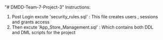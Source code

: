 "# DMDD-Team-7-Project-3" 
Instructions:
1. Post Login excute 'security_rules.sql' : This file creates users , sessions and grants access
2. Then excute 'App_Store_Management.sql' : Which contains both DDL and DML scripts for the project
